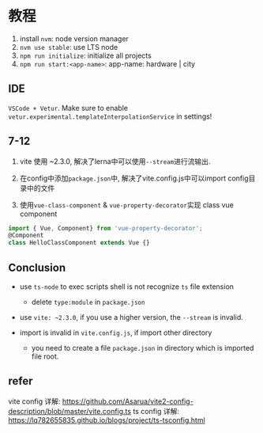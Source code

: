 # 教程

1. install `nvm`: node version manager
2. `nvm use stable`: use LTS node
3. `npm run initialize`: initialize all projects
4. `npm run start:<app-name>`: app-name: hardware | city

## IDE

`VSCode + Vetur`. Make sure to enable `vetur.experimental.templateInterpolationService` in settings!

## 7-12

1. vite 使用 ~2.3.0, 解决了lerna中可以使用`--stream`进行流输出.

2. 在config中添加`package.json`中, 解决了vite.config.js中可以import config目录中的文件

3. 使用`vue-class-component` & `vue-property-decorator`实现 class vue component

```js
import { Vue, Component} from 'vue-property-decorator';
@Component
class HelloClassComponent extends Vue {}
```

## Conclusion

- use `ts-node` to exec scripts shell is not recognize `ts` file extension
  - delete `type:module` in `package.json`

- use `vite: ~2.3.0`, if you use a higher version, the `--stream` is invalid.

- import is invalid in `vite.config.js`, if import other directory
  -  you need to create a file `package.json` in directory which is imported file root.


## refer
vite config 详解: https://github.com/Asarua/vite2-config-description/blob/master/vite.config.ts
ts config 详解: https://lq782655835.github.io/blogs/project/ts-tsconfig.html
